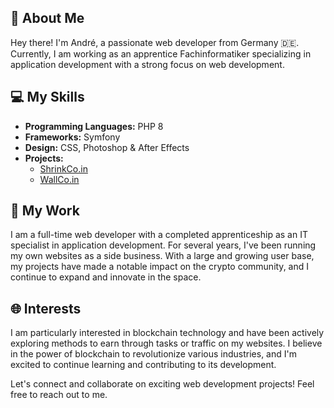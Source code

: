## 🚀 About Me
Hey there! I'm André, a passionate web developer from Germany 🇩🇪. Currently, I am working as an apprentice Fachinformatiker specializing in application development with a strong focus on web development.

## 💻 My Skills
- **Programming Languages:** PHP 8
- **Frameworks:** Symfony
- **Design:** CSS, Photoshop & After Effects
- **Projects:** 
    - [ShrinkCo.in](https://github.com/ShrinkCoin)
    - [WallCo.in](https://github.com/WallCo-in)

## 🔗 My Work
I am a full-time web developer with a completed apprenticeship as an IT specialist in application development. For several years, I've been running my own websites as a side business. With a large and growing user base, my projects have made a notable impact on the crypto community, and I continue to expand and innovate in the space.

## 🌐 Interests
I am particularly interested in blockchain technology and have been actively exploring methods to earn through tasks or traffic on my websites. I believe in the power of blockchain to revolutionize various industries, and I'm excited to continue learning and contributing to its development.

Let's connect and collaborate on exciting web development projects! Feel free to reach out to me.
